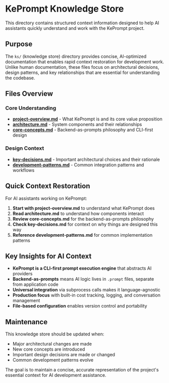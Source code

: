 # KePrompt Knowledge Store

This directory contains structured context information designed to help AI assistants quickly understand and work with the KePrompt project.

## Purpose

The `ks/` (knowledge store) directory provides concise, AI-optimized documentation that enables rapid context restoration for development work. Unlike human documentation, these files focus on architectural decisions, design patterns, and key relationships that are essential for understanding the codebase.

## Files Overview

### Core Understanding
- **[project-overview.md](project-overview.md)** - What KePrompt is and its core value proposition
- **[architecture.md](architecture.md)** - System components and their relationships
- **[core-concepts.md](core-concepts.md)** - Backend-as-prompts philosophy and CLI-first design

### Design Context
- **[key-decisions.md](key-decisions.md)** - Important architectural choices and their rationale
- **[development-patterns.md](development-patterns.md)** - Common integration patterns and workflows

## Quick Context Restoration

For AI assistants working on KePrompt:

1. **Start with project-overview.md** to understand what KePrompt does
2. **Read architecture.md** to understand how components interact
3. **Review core-concepts.md** for the backend-as-prompts philosophy
4. **Check key-decisions.md** for context on why things are designed this way
5. **Reference development-patterns.md** for common implementation patterns

## Key Insights for AI Context

- **KePrompt is a CLI-first prompt execution engine** that abstracts AI providers
- **Backend-as-prompts** means AI logic lives in `.prompt` files, separate from application code
- **Universal integration** via subprocess calls makes it language-agnostic
- **Production focus** with built-in cost tracking, logging, and conversation management
- **File-based configuration** enables version control and portability

## Maintenance

This knowledge store should be updated when:
- Major architectural changes are made
- New core concepts are introduced
- Important design decisions are made or changed
- Common development patterns evolve

The goal is to maintain a concise, accurate representation of the project's essential context for AI development assistance.
